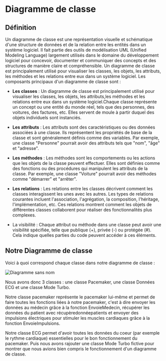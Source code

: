 Diagramme de classe
======================

Définition
-----------

Un diagramme de classe est une représentation visuelle et schématique d'une structure de données et de la relation entre les entités dans un système logiciel. Il fait partie des outils de modélisation UML (Unified Modeling Language) largement utilisés dans le domaine du développement logiciel pour concevoir, documenter et communiquer des concepts et des structures de manière claire et compréhensible.
Un diagramme de classe est principalement utilisé pour visualiser les classes, les objets, les attributs, les méthodes et les relations entre eux dans un système logiciel.
Les composants principaux d'un diagramme de classe sont : 

- **Les classes** : Un diagramme de classe est principalement utilisé pour visualiser les classes, les objets, les attributs,les méthodes et les relations entre eux dans un système logiciel.Chaque classe représente un concept ou une entité du monde réel, tels que des personnes, des voitures, des factures, etc. Elles servent de moule à partir duquel des objets individuels sont instanciés.

  
- **Les attributs** : Les attributs sont des caractéristiques ou des données associées à une classe. Ils représentent les propriétés de base de la classe et sont généralement définis comme des variables. Par exemple, une classe "Personne" pourrait avoir des attributs tels que "nom", "âge" et "adresse".


- **Les méthodes** : Les méthodes sont les comportements ou les actions que les objets de la classe peuvent effectuer. Elles sont définies comme des fonctions ou des procédures qui manipulent les attributs de la classe. Par exemple, une classe "Voiture" pourrait avoir des méthodes comme "démarrer" et "arrêter".


- **Les relations** : Les relations entre les classes décrivent comment les classes interagissent les unes avec les autres. Les types de relations courantes incluent l'association, l'agrégation, la composition, l'héritage, l'implémentation, etc. Ces relations montrent comment les objets de différentes classes collaborent pour réaliser des fonctionnalités plus complexes.

  
- La visibilité :  Chaque attribut ou méthode dans une classe peut avoir une visibilité spécifiée, telle que publique (+), privée (-) ou protégée (#). Cela indique quelles parties du code peuvent accéder à ces éléments.
  


Notre Diagramme de classe 
--------------------


Voici à quoi correspond chaque classe dans notre diagramme de classe :



![Diagramme sans nom](https://github.com/mariemonchoix/Genie-Logiciel/assets/147620874/d8eea5f6-d7e1-40d5-b06c-399cf64881f8)



Nous avons donc 3 classes : une classe Pacemaker, une classe Données ECG et une classe Mode Turbo. 


Notre classe pacemaker représente le pacemaker lui-même et permet de faire toutes les fonctions liées à notre pacemaker, c'est à dire envoyer les données au médecin grâce à la fonction EnvoieMedecin, récupérer les données du patient avec récupèredonnéepatients et envoyer des impulsions électriques pour stimuler les muscles cardiaques grâce à la fonction EnvoieImpulsions.


Notre classe ECG permet d'avoir toutes les données du coeur (par exemple le rythme cardiaque) essentielles pour le bon fonctionnement du pacemaker. Puis nous avons rajouter une classe Mode Turbo fictive pour montrer que nous avions bien compris le fonctionnement d'un diagramme de classe.
